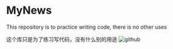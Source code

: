 # MyNews

This repository is to practice writing code, there is no other uses

这个库只是为了练习写代码，没有什么别的用途
![github](http://c.picphotos.baidu.com/album/h%3D370%3Bq%3D90%3Bg%3D0/sign=65ba39ea412309f7f86fab1542357dce/f7246b600c338744c1080302560fd9f9d62aa0fa.jpg "github")
